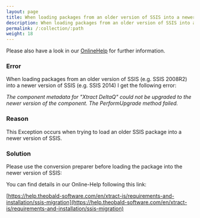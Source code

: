 ```yaml
---
layout: page
title: When loading packages from an older version of SSIS into a newer version of SSIS an error occurs
description: When loading packages from an older version of SSIS into a newer version of SSIS an error occurs
permalink: /:collection/:path
weight: 18
---
```


Please also have a look in our [OnlineHelp](https://help.theobald-software.com/en/) for further information.

### Error

When loading packages from an older version of SSIS (e.g. SSIS 2008R2) into a newer version of SSIS (e.g. SSIS 2014) I get the following error:

*The component metadata for "Xtract DeltaQ" could not be upgraded to the newer version of the component. The PerformUpgrade method failed.*

### Reason

This Exception occurs when trying to load an older SSIS package into a newer version of SSIS.

### Solution

Please use the conversion preparer before loading the package into the newer version of SSIS:

You can find details in our Online-Help following this link:

[https://help.theobald-software.com/en/xtract-is/requirements-and-installation/ssis-migration](https://help.theobald-software.com/en/xtract-is/requirements-and-installation/ssis-migration)